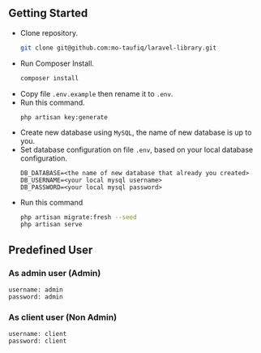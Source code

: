## Getting Started
- Clone repository.
    ```bash
    git clone git@github.com:mo-taufiq/laravel-library.git
    ```
- Run Composer Install.
    ```bash
    composer install
    ```
- Copy file `.env.example` then rename it to `.env`.
- Run this command.
    ```
    php artisan key:generate
    ```
- Create new database using `MySQL`, the name of new database is up to you.
- Set database configuration on file `.env`, based on your local database configuration.
    ```
    DB_DATABASE=<the name of new database that already you created>
    DB_USERNAME=<your local mysql username>
    DB_PASSWORD=<your local mysql password>
    ```
- Run this command
    ```bash
    php artisan migrate:fresh --seed
    php artisan serve
    ```
    
## Predefined User
### As admin user (Admin)
    username: admin
    password: admin

### As client user (Non Admin)
    username: client
    password: client
